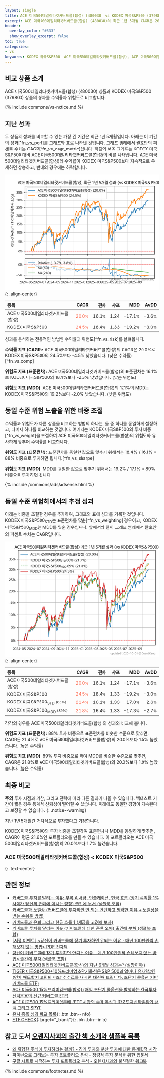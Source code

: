 ```yaml
---
layout: single
title: ACE 미국500데일리타겟커버드콜(합성) (480030) vs KODEX 미국S&P500 (379800)
excerpt: ACE 미국500데일리타겟커버드콜(합성) (480030)의 최근 1년 5개월 CAGR은 20.0%로 KODEX 미국S&P500 (379800)의 24.5%보다 -4.5% 낮았습니다.
header:
  overlay_color: "#333"
  show_overlay_excerpt: false
toc: true
categories:
- vs
keywords: KODEX 미국S&P500, ACE 미국500데일리타겟커버드콜(합성), ACE 미국500데일리타겟커버드콜(합성) KODEX 미국S&P500 비교, 480030, 379800, 480030 480030 비교
---
```


## 비교 상품 소개


ACE 미국500데일리타겟커버드콜(합성) (480030) 상품과 KODEX 미국S&P500 (379800) 상품의 성과를 수익률과 위험도로 비교합니다.





{% include commons/vs-notice.md %}

## 지난 성과

두 상품의 성과를 비교할 수 있는 가장 긴 기간은 최근 1년 5개월입니다. 아래는 이 기간의 성과[^fn_vs_perf]를 그래프와 표로 나타낸 것입니다.
그래프 범례에서 괄호안의 퍼센트 수치는 CAGR[^fn_vs_cagr_metric]입니다.
하단의 보조 그래프는 KODEX 미국S&P500 대비 ACE 미국500데일리타겟커버드콜(합성)의 비를 나타냅니다.
ACE 미국500데일리타겟커버드콜(합성)의 수익률이 KODEX 미국S&P500보다 지속적으로 우세하면 상승하고, 반대의 경우에는 하락합니다.

![ACE 미국500데일리타겟커버드콜(합성)](/vs/images/480030-vs-379800_dual.png){: .align-center}

| **종목** | **CAGR** | **편차** | **샤프** | **MDD** | **AvDD** |
| :------------ | ------: | -----------: | -------: | ------: | -------: |
| ACE 미국500데일리타겟커버드콜(합성) | <span style="color: tomato">20.0<small>%</small></span> | 16.1<small>%</small> | 1.24 | -17.1<small>%</small> | -3.6<small>%</small> |
| KODEX 미국S&P500 | <span style="color: tomato">24.5<small>%</small></span> | 18.4<small>%</small> | 1.33 | -19.2<small>%</small> | -3.0<small>%</small> |

<!-- more -->


성과를 분석하는 전통적인 방법인 수익률과 위험도[^fn_vs_risk]를 살펴봅니다.

**수익률 지표 (CAGR):** ACE 미국500데일리타겟커버드콜(합성)의 CAGR은 20.0%로 KODEX 미국S&P500의 24.5%보다 -4.5% 낮았습니다. (낮은 수익률)[^fn_vs_comp]

**위험도 지표 (표준편차):** ACE 미국500데일리타겟커버드콜(합성)의 표준편차는 16.1%로 KODEX 미국S&P500의 18.4%보다 -2.3% 낮았습니다. (낮은 위험도)

**위험도 지표 (MDD):** ACE 미국500데일리타겟커버드콜(합성)의 17.1%의 MDD는 KODEX 미국S&P500의 19.2%보다 -2.0% 낮았습니다. (낮은 위험도)



## 동일 수준 위험 노출을 위한 비중 조절

수익률과 위험도가 다른 상품을 비교하는 방법의 하나는, 둘 중 하나를 동일하게 설정하고, 나머지 하나를 비교하는 것입니다.
여기서는 KODEX 미국S&P500의 투자 비중[^fn_vs_weight]을 조절하여 ACE 미국500데일리타겟커버드콜(합성)의 위험도와 유사하게 맞추어 수익률를 비교합니다.

**위험도 지표 (표준편차):** 표준편차를 동일한 값으로 맞추기 위해서는 18.4% / 16.1% = 88% 비중으로 투자하면 됩니다.[^fn_vs_sharpe]

**위험도 지표 (MDD):** MDD를 동일한 값으로 맞추기 위해서는 19.2% / 17.1% = 89% 비중으로 투자하면 됩니다.


{% include /commons/ads/adsense.html %}



## 동일 수준 위험하에서의 추정 성과

아래는 비중을 조절한 경우를 추가하여, 그래프와 표에 성과를 기록한 것입니다.
KODEX 미국S&P500<sub>STD</sub>는 표준편차를 맞춘[^fn_vs_weighting] 경우이고, KODEX 미국S&P500<sub>MDD</sub>는 MDD를 맞춘 경우입니다.
앞에서와 같이 그래프 범례에서 괄호안의 퍼센트 수치는 CAGR입니다.


![ACE 미국500데일리타겟커버드콜(합성)](/vs/images/480030-vs-379800.png){: .align-center}



| **종목** | **CAGR** | **편차** | **샤프** | **MDD** | **AvDD** |
| :------------ | ------: | -----------: | -------: | ------: | -------: |
| ACE 미국500데일리타겟커버드콜(합성) | <span style="color: tomato">20.0<small>%</small></span> | 16.1<small>%</small> | 1.24 | -17.1<small>%</small> | -3.6<small>%</small> |
| KODEX 미국S&P500 | <span style="color: tomato">24.5<small>%</small></span> | 18.4<small>%</small> | 1.33 | -19.2<small>%</small> | -3.0<small>%</small> |
| KODEX 미국S&P500<sub>STD</sub> <small>(88%)</small> | <span style="color: tomato">21.4<small>%</small></span> | 16.1<small>%</small> | 1.33 | -17.0<small>%</small> | -2.6<small>%</small> |
| KODEX 미국S&P500<sub>MDD</sub> <small>(89%)</small> | <span style="color: tomato">21.8<small>%</small></span> | 16.4<small>%</small> | 1.33 | -17.3<small>%</small> | -2.7<small>%</small> |



각각의 경우를 ACE 미국500데일리타겟커버드콜(합성)의 성과와 비교해 봅니다.

**위험도 지표 (표준편차):** 88% 투자 비중으로 표준편차를 비슷한 수준으로 맞추면, CAGR은 21.4%로 ACE 미국500데일리타겟커버드콜(합성)의 20.0%보다 1.5% 높았습니다. (높은 수익률)

**위험도 지표 (MDD):** 89% 투자 비중으로 하여 MDD를 비슷한 수준으로 맞추면, CAGR은 21.8%로 ACE 미국500데일리타겟커버드콜(합성)의 20.0%보다 1.9% 높았습니다. (높은 수익률)




## 최종 비교

**주의** 투자 시점과 기간, 그리고 전략에 따라 다른 결과가 나올 수 있습니다. 백테스트 기간이 짧은 경우 통계적 신뢰성이 떨어질 수 있습니다. 미래에도 동일한 경향이 지속된다고 보장할 수 없습니다.
{: .notice--warning}

지난 1년 5개월간 거치식으로 투자했다고 가정합니다.

KODEX 미국S&P500의 투자 비중을 조절하여 표준편차나 MDD를 동일하게 맞추면, CAGR이 평균 21.6%인 포트폴리오를 만들 수 있습니다.
이 포트폴리오는 ACE 미국500데일리타겟커버드콜(합성)의 20.0%보다 1.7% 높았습니다.

### ACE 미국500데일리타겟커버드콜(합성) &lt; KODEX 미국S&P500
{: .text-center}


## 관련 정보

- [커버드콜 투자를 말리는 이유: 부록 A 세금, 인플레이션, 현금 흐름 (장기 수익률 1% 차이가 당신의 은퇴에 미치는 영향) 출간에 부쳐 (샘플북 포함)](https://kongdori.tistory.com/484)
- [커버드콜과 노벨상 (커버드콜에 투자하면 안 되는 간단하고 명확한 이유 + 노벨상을 받는 손쉬운 방법)](https://kongdori.tistory.com/483)
- [커버드콜과 은퇴 그리고 현금 흐름 1 (세금을 고려해 보자)](https://kongdori.tistory.com/478)
- [커버드콜 투자를 말리는 이유 (커버드콜에 대한 흔한 오해) 출간에 부쳐 (샘플북 포함)](https://kongdori.tistory.com/473)
- [[서평 이벤트] <당신이 커버드콜에 장기 투자하면 안되는 이유 - 매년 100만원씩 손해보지 않는 방법> PDF 전자책](https://m.blog.naver.com/onuri2005/223783587701)
- [당신이 커버드콜에 장기 투자하면 안되는 이유 - 매년 100만원씩 손해보지 않는 방법> 출간에 부쳐 (샘플북 포함)](https://kongdori.tistory.com/403)
- [ACE 미국500데일리타겟커버드콜(합성)의 지난 6개월 성과는? (실망이야!)](https://kongdori.tistory.com/355)
- [TIGER 미국S&P500+10%프리미엄초단기옵션은 S&P 500과 얼마나 유사할까? (언제 매도할지 고민되시죠? 수수료를 내시면 대신해 드립니다. 초단기 콜옵션 기반 커버드콜 ETF)](https://kongdori.tistory.com/293)
- [ACE 미국500 15%프리미엄분배(합성) (매일 초단기 콜옵션을 발행하는 한국투자신탁운용의 신규 커버드콜 ETF)](https://kongdori.tistory.com/228)
- [ACE 미국500 15%프리미엄분배 (ETF 시장의 승자 독식과 한국투자신탁운용의 선택 그리고 SPYI)](https://kongdori.tistory.com/214)
- [유사 종목 성과 비교 목록](/vs/){: .btn .btn--info}
- [ETF CHECK](https://www.etfcheck.co.kr/mobile/etpitem/379800/compare?compCode%5B%5D=480030){:target="_blank"}{: .btn .btn--info}


## 참고 도서 [오렌지사과의 출간 책 소개와 샘플북 목록](https://kongdori.tistory.com/691)

- [왜 위험한 주식에 투자하라는 걸까? - 장기 투자와 분산 투자에 대한 통계학적 시각](https://kongdori.tistory.com/421)
- [파이썬으로 그려보는 투자 포트폴리오 분석  - 정량적 투자 분석을 위한 입문서](https://kongdori.tistory.com/643)
- [구글 시트로 시작하는 투자 포트폴리오 분석 - 오렌지사과의 불친절한 워크북](https://kongdori.tistory.com/449)

{% include commons/footnotes.md %}
